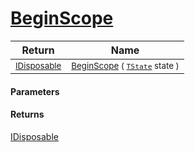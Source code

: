 # [BeginScope](./SimpleConsoleLogger-100664150.md)



| Return | Name | 
| --- | --- | 
| <sub>[IDisposable](https://docs.microsoft.com/en-us/dotnet/api/System.IDisposable)</sub> | <sub>[BeginScope](./SimpleConsoleLogger-100664150.md) ( [`TState`](./SimpleConsoleLogger-100664150.md) state )</sub> | 


#### Parameters

#### Returns
[IDisposable](https://docs.microsoft.com/en-us/dotnet/api/System.IDisposable)<br>
